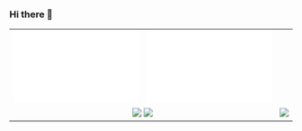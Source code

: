 ### Hi there 👋

<table style="text-align:center;">
  <tr>
    <td><img src="https://raw.githubusercontent.com/Mahefa-MaH/github-stats/master/generated/languages.svg#gh-dark-mode-only"/></td>
    <td><img src="https://raw.githubusercontent.com/Mahefa-MaH/github-stats/master/generated/overview.svg#gh-dark-mode-only"/></td>
  </tr>
  <tr>
    <td align="center" colspan="2">
      <img src="https://github-readme-stats.vercel.app/api?username=Mahefa-MaH&theme=highcontrast&show_icons=true&count_private=true"/>
      <img src="https://github-readme-stats.vercel.app/api?username=Mahefa-MaH&show_icons=true&theme=radical"/>
    </td>
    <td align="center" colspan="2">
      <picture>
    <source media="(prefers-color-scheme: dark)" srcset="https://streak-stats.demolab.com?user=Mahefa-MaH&theme=dark" />
    <img src="https://streak-stats.demolab.com?user=Mahefa-MaH&theme=default" />
</picture>
    </td>
  </tr>
</table>

<!--
[![GitHub Streak](https://streak-stats.demolab.com?user=DenverCoder1)](https://git.io/streak-stats)
**Mahefa-MaH/Mahefa-MaH** is a ✨ _special_ ✨ repository because its `README.md` (this file) appears on your GitHub profile.

Here are some ideas to get you started:

- 🔭 I’m currently working on ...
- 🌱 I’m currently learning ...
- 👯 I’m looking to collaborate on ...
- 🤔 I’m looking for help with ...
- 💬 Ask me about ...
- 📫 How to reach me: ...
- 😄 Pronouns: ...
- ⚡ Fun fact: ...
-->
